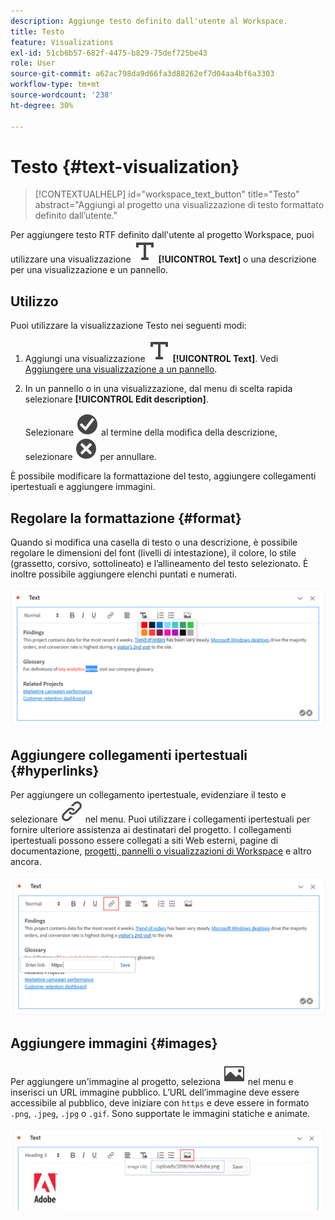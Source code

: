 ```yaml
---
description: Aggiunge testo definito dall'utente al Workspace.
title: Testo
feature: Visualizations
exl-id: 51cb6b57-682f-4475-b829-75def725be43
role: User
source-git-commit: a62ac798da9d66fa3d88262ef7d04aa4bf6a3303
workflow-type: tm+mt
source-wordcount: '238'
ht-degree: 30%

---
```


# Testo {#text-visualization}

<!-- markdownlint-disable MD034 -->

>[!CONTEXTUALHELP]
>id="workspace_text_button"
>title="Testo"
>abstract="Aggiungi al progetto una visualizzazione di testo formattato definito dall’utente."

<!-- markdownlint-enable MD034 -->


Per aggiungere testo RTF definito dall&#39;utente al progetto Workspace, puoi utilizzare una visualizzazione ![Testo](/help/assets/icons/Text.svg) **[!UICONTROL Text]** o una descrizione per una visualizzazione e un pannello.

## Utilizzo

Puoi utilizzare la visualizzazione Testo nei seguenti modi:

1. Aggiungi una visualizzazione ![Testo](/help/assets/icons/Text.svg) **[!UICONTROL Text]**. Vedi [Aggiungere una visualizzazione a un pannello](freeform-analysis-visualizations.md#add-visualizations-to-a-panel).

1. In un pannello o in una visualizzazione, dal menu di scelta rapida selezionare **[!UICONTROL Edit description]**.

   Selezionare ![CheckmarkCircle](/help/assets/icons/CheckmarkCircle.svg) al termine della modifica della descrizione, selezionare ![CloseCircle](/help/assets/icons/CloseCircle.svg) per annullare.

È possibile modificare la formattazione del testo, aggiungere collegamenti ipertestuali e aggiungere immagini.

## Regolare la formattazione {#format}

Quando si modifica una casella di testo o una descrizione, è possibile regolare le dimensioni del font (livelli di intestazione), il colore, lo stile (grassetto, corsivo, sottolineato) e l’allineamento del testo selezionato. È inoltre possibile aggiungere elenchi puntati e numerati.

![Opzioni di testo per un progetto Workspace che evidenzia la tavolozza dei colori del testo.](assets/format.png)

## Aggiungere collegamenti ipertestuali {#hyperlinks}

Per aggiungere un collegamento ipertestuale, evidenziare il testo e selezionare ![Collegamento](/help/assets/icons/Link.svg) nel menu. Puoi utilizzare i collegamenti ipertestuali per fornire ulteriore assistenza ai destinatari del progetto. I collegamenti ipertestuali possono essere collegati a siti Web esterni, pagine di documentazione, [progetti, pannelli o visualizzazioni di Workspace](/help/analysis-workspace/curate-share/shareable-links.md) e altro ancora.

![Opzioni di testo con l&#39;icona del collegamento evidenziata.](assets/hyperlink.png)

## Aggiungere immagini {#images}

Per aggiungere un&#39;immagine al progetto, seleziona ![Immagine](/help/assets/icons/Image.svg) nel menu e inserisci un URL immagine pubblico. L’URL dell’immagine deve essere accessibile al pubblico, deve iniziare con `https` e deve essere in formato `.png`, `.jpeg`, `.jpg` o `.gif`. Sono supportate le immagini statiche e animate.

![Opzioni di testo con l&#39;icona dell&#39;immagine selezionata.](assets/image.png)
